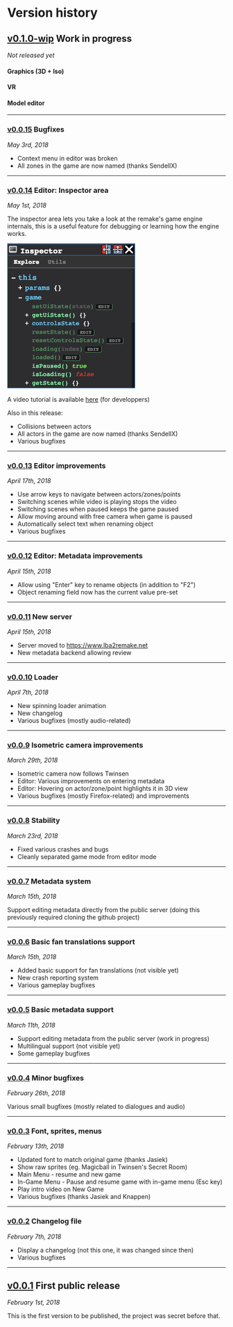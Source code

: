 # Version history

## [v0.1.0-wip](https://github.com/agrande/lba2remake/compare/v0.0.15...master) Work in progress
_Not released yet_

#### Graphics (3D + Iso)
#### VR
#### Model editor

-----------------------------

### [v0.0.15](https://github.com/agrande/lba2remake/compare/v0.0.14...v0.0.15) Bugfixes
_May 3rd, 2018_

- Context menu in editor was broken
- All zones in the game are now named (thanks SendellX)

-----------------------------

### [v0.0.14](https://github.com/agrande/lba2remake/compare/v0.0.13...v0.0.14) Editor: Inspector area
_May 1st, 2018_

The inspector area lets you take a look at the remake's game engine internals, this is a useful feature for debugging or learning how the engine works.

![Inspector](doc/images/inspector.png)

A video tutorial is available [here](https://youtu.be/qgCQObDvZbI) (for developpers)

Also in this release:
- Collisions between actors
- All actors in the game are now named (thanks SendellX)
- Various bugfixes

-----------------------------

### [v0.0.13](https://github.com/agrande/lba2remake/compare/v0.0.12...v0.0.13) Editor improvements
_April 17th, 2018_

- Use arrow keys to navigate between actors/zones/points
- Switching scenes while video is playing stops the video
- Switching scenes when paused keeps the game paused
- Allow moving around with free camera when game is paused
- Automatically select text when renaming object
- Various bugfixes

-----------------------------

### [v0.0.12](https://github.com/agrande/lba2remake/compare/v0.0.11...v0.0.12) Editor: Metadata improvements
_April 15th, 2018_

- Allow using "Enter" key to rename objects (in addition to "F2")
- Object renaming field now has the current value pre-set

-----------------------------

### [v0.0.11](https://github.com/agrande/lba2remake/compare/v0.0.10...v0.0.11) New server
_April 15th, 2018_

- Server moved to https://www.lba2remake.net
- New metadata backend allowing review

-----------------------------

### [v0.0.10](https://github.com/agrande/lba2remake/compare/v0.0.9...v0.0.10) Loader
_April 7th, 2018_

- New spinning loader animation
- New changelog
- Various bugfixes (mostly audio-related)

-----------------------------

### [v0.0.9](https://github.com/agrande/lba2remake/compare/v0.0.8...v0.0.9) Isometric camera improvements
_March 29th, 2018_

- Isometric camera now follows Twinsen
- Editor: Various improvements on entering metadata
- Editor: Hovering on actor/zone/point highlights it in 3D view
- Various bugfixes (mostly Firefox-related) and improvements

-----------------------------

### [v0.0.8](https://github.com/agrande/lba2remake/compare/v0.0.7...v0.0.8) Stability
_March 23rd, 2018_

- Fixed various crashes and bugs
- Cleanly separated game mode from editor mode

-----------------------------

### [v0.0.7](https://github.com/agrande/lba2remake/compare/v0.0.6...v0.0.7) Metadata system
_March 15th, 2018_

Support editing metadata directly from the public server (doing this previously required cloning the github project)

-----------------------------

### [v0.0.6](https://github.com/agrande/lba2remake/compare/v0.0.5...v0.0.6) Basic fan translations support
_March 15th, 2018_

- Added basic support for fan translations (not visible yet)
- New crash reporting system
- Various gameplay bugfixes

-----------------------------

### [v0.0.5](https://github.com/agrande/lba2remake/compare/v0.0.4...v0.0.5) Basic metadata support
_March 11th, 2018_

- Support editing metadata from the public server (work in progress)
- Multilingual support (not visible yet)
- Some gameplay bugfixes

-----------------------------

### [v0.0.4](https://github.com/agrande/lba2remake/compare/v0.0.3...v0.0.4) Minor bugfixes
_February 26th, 2018_

Various small bugfixes (mostly related to dialogues and audio)

-----------------------------

### [v0.0.3](https://github.com/agrande/lba2remake/compare/v0.0.2...v0.0.3) Font, sprites, menus
_February 13th, 2018_

- Updated font to match original game (thanks Jasiek)
- Show raw sprites (eg. Magicball in Twinsen's Secret Room)
- Main Menu - resume and new game
- In-Game Menu - Pause and resume game with in-game menu (Esc key)
- Play intro video on New Game
- Various bugfixes (thanks Jasiek and Knappen)

-----------------------------

### [v0.0.2](https://github.com/agrande/lba2remake/compare/v0.0.1...v0.0.2) Changelog file
_February 7th, 2018_

- Display a changelog (not this one, it was changed since then)
- Various bugfixes

-----------------------------

## [v0.0.1](https://github.com/agrande/lba2remake/releases/tag/v0.0.1) First public release
_February 1st, 2018_

This is the first version to be published, the project was secret before that.
